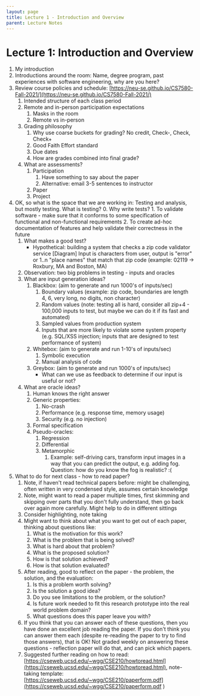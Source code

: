```yaml
---
layout: page
title: Lecture 1 - Introduction and Overview
parent: Lecture Notes
---
```


# Lecture 1: Introduction and Overview

1. My introduction
2. Introductions around the room: Name, degree program, past experiences with software engineering, why are you here?
3. Review course policies and schedule: [https://neu-se.github.io/CS7580-Fall-2021/](https://neu-se.github.io/CS7580-Fall-2021/)
    1. Intended structure of each class period
    2. Remote and in-person participation expectations
        1. Masks in the room
        2. Remote vs in-person
    3. Grading philosophy
        1. Why use coarse buckets for grading? No credit, Check-, Check, Check+ 
        2. Good Faith Effort standard
        3. Due dates
        4. How are grades combined into final grade?
    4. What are assessments?
        1. Participation
            1. Have something to say about the paper
            2. Alternative: email 3-5 sentences to instructor
        2. Paper
        3. Project
4. OK, so what is the space that we are working in: Testing and analysis, but mostly testing. What is testing?
    0. Why write tests?
       1. To validate software - make sure that it conforms to some specification of functional and non-functional requirements
       2. To create ad-hoc documentation of features and help validate their correctness in the future
    1. What makes a good test?
        * Hypothetical: building a system that checks a zip code validator service
        [Diagram] Input is characters from user, output is "error" or 1..n "place names" that match that zip code (example: 02119 -> Roxbury, MA and Boston, MA)
    2. Observation: two big problems in testing - inputs and oracles
    3. What are input generation ideas?
        1. Blackbox: (aim to generate and run 1000's of inputs/sec)
            1. Boundary values (example: zip code, boundaries are length 4, 6, very long, no digits, non character)
            2. Random values (note: testing all is hard, consider all zip+4 - 100,000 inputs to test, but maybe we can do it if its fast and automated)
            3. Sampled values from production system
            4. Inputs that are more likely to violate some system property (e.g. SQL/XSS injection; inputs that are designed to test performance of system)
        2. Whitebox: (aim to generate and run 1-10's of inputs/sec)
            1. Symbolic execution
            2. Manual analysis of code
        3. Greybox: (aim to generate and run 1000's of inputs/sec)
            * What can we use as feedback to determine if our input is useful or not?
    4. What are oracle ideas?
        1. Human knows the right answer
        2. Generic properties:
            1. No-crash
            2. Performance (e.g. response time, memory usage)
            3. Security (e.g. no injection)
        3. Formal specification
        4. Pseudo-oracles:
            1. Regression
            2. Differential
            3. Metamorphic
                1. Example: self-driving cars, transform input images in a way that you can predict the output, e.g. adding fog. Question: how do you know the fog is realistic? :(
5. What to do for next class - how to read paper?
    1. Note, if haven't read technical papers before: might be challenging, often written in very condensed style, assumes certain knowledge
    2. Note, might want to read a paper multiple times, first skimming and skipping over parts that you don't fully understand, then go back over again more carefully. Might help to do in different sittings
    3. Consider highlighting, note taking
    4. Might want to think about what you want to get out of each paper, thinking about questions like:
        1. What is the motivation for this work? 
        2. What is the problem that is being solved?
        3. What is hard about that problem?
        4. What is the proposed solution?
        5. How is that solution achieved?
        6. How is that solution evaluated?
    5. After reading, good to reflect on the paper - the problem, the solution, and the evaluation:
        1. Is this a problem worth solving?
        2. Is the solution a good idea?
        3. Do you see limitations to the problem, or the solution?
        4. Is future work needed to fit this research prototype into the real world problem domain?
        5. What questions does this paper leave you with?
    6. If you think that you can answer each of these questions, then you have done an excellent job reading the paper. If you don't think you can answer them each (despite re-reading the paper to try to find those answers), that is OK! Not graded weekly on answering these questions - reflection paper will do that, and can pick which papers.
    7. Suggested further reading on how to read: [https://cseweb.ucsd.edu/~wgg/CSE210/howtoread.html](https://cseweb.ucsd.edu/~wgg/CSE210/howtoread.html), note-taking template: [https://cseweb.ucsd.edu/~wgg/CSE210/paperform.pdf](https://cseweb.ucsd.edu/~wgg/CSE210/paperform.pdf
)
